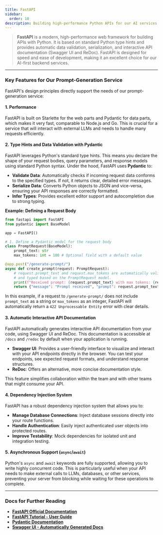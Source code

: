 ```yaml
---
title: FastAPI
sidebar:
  order: 10
description: Building high-performance Python APIs for our AI services.
---
```


> **FastAPI** is a modern, high-performance web framework for building APIs with Python. It is based on standard Python type hints and provides automatic data validation, serialization, and interactive API documentation (Swagger UI and ReDoc). FastAPI is designed for speed and ease of development, making it an excellent choice for our AI-first backend services.

---

### **Key Features for Our Prompt-Generation Service**

FastAPI's design principles directly support the needs of our prompt-generation service:

#### **1. Performance**

FastAPI is built on Starlette for the web parts and Pydantic for data parts, which makes it very fast, comparable to Node.js and Go. This is crucial for a service that will interact with external LLMs and needs to handle many requests efficiently.

#### **2. Type Hints and Data Validation with Pydantic**

FastAPI leverages Python's standard type hints. This means you declare the shape of your request bodies, query parameters, and response models using standard Python syntax. Under the hood, FastAPI uses **Pydantic** to:

- **Validate Data**: Automatically checks if incoming request data conforms to the specified types. If not, it returns clear, detailed error messages.
- **Serialize Data**: Converts Python objects to JSON and vice-versa, ensuring your API responses are correctly formatted.
- **Infer Types**: Provides excellent editor support and autocompletion due to strong typing.

**Example: Defining a Request Body**

```python
from fastapi import FastAPI
from pydantic import BaseModel

app = FastAPI()

# 1. Define a Pydantic model for the request body
class PromptRequest(BaseModel):
    prompt_text: str
    max_tokens: int = 100 # Optional field with a default value

@app.post("/generate-prompt/")
async def create_prompt(request: PromptRequest):
    # request.prompt_text and request.max_tokens are automatically validated
    # and typed based on the PromptRequest model.
    print(f"Received prompt: {request.prompt_text} with max tokens: {request.max_tokens}")
    return {"message": "Prompt received", "prompt": request.prompt_text}
```

In this example, if a request to `/generate-prompt/` does not include `prompt_text` as a string or `max_tokens` as an integer, FastAPI will automatically return a `422 Unprocessable Entity` error with clear details.

#### **3. Automatic Interactive API Documentation**

FastAPI automatically generates interactive API documentation from your code, using Swagger UI and ReDoc. This documentation is accessible at `/docs` and `/redoc` by default when your application is running.

- **Swagger UI**: Provides a user-friendly interface to visualize and interact with your API endpoints directly in the browser. You can test your endpoints, see expected request formats, and understand response structures.
- **ReDoc**: Offers an alternative, more concise documentation style.

This feature simplifies collaboration within the team and with other teams that might consume your API.

#### **4. Dependency Injection System**

FastAPI has a robust dependency injection system that allows you to:

- **Manage Database Connections**: Inject database sessions directly into your route functions.
- **Handle Authentication**: Easily inject authenticated user objects into protected routes.
- **Improve Testability**: Mock dependencies for isolated unit and integration testing.

#### **5. Asynchronous Support (`async`/`await`)**

Python's `async` and `await` keywords are fully supported, allowing you to write highly concurrent code. This is particularly useful when your API needs to make external calls to LLMs, databases, or other services, preventing your server from blocking while waiting for these operations to complete.

---

### **Docs for Further Reading**

- [**FastAPI Official Documentation**](https://fastapi.tiangolo.com/)
- [**FastAPI Tutorial - User Guide**](https://fastapi.tiangolo.com/tutorial/)
- [**Pydantic Documentation**](https://docs.pydantic.dev/latest/)
- [**Swagger UI - Automatically Generated Docs**](https://fastapi.tiangolo.com/features/#automatic-docs)
